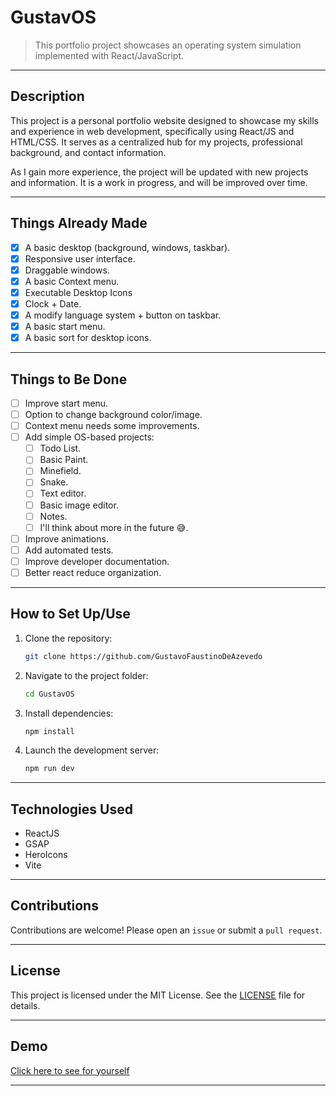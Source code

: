# GustavOS

> This portfolio project showcases an operating system simulation implemented with React/JavaScript.

---

## Description

This project is a personal portfolio website designed to showcase my skills and experience in web development, specifically using React/JS and HTML/CSS. It serves as a centralized hub for my projects, professional background, and contact information.

As I gain more experience, the project will be updated with new projects and information. It is a work in progress, and will be improved over time.

---

## Things Already Made

- [x] A basic desktop (background, windows, taskbar).
- [x] Responsive user interface.
- [x] Draggable windows.
- [x] A basic Context menu.
- [x] Executable Desktop Icons
- [x] Clock + Date.
- [x] A modify language system + button on taskbar.
- [x] A basic start menu.
- [x] A basic sort for desktop icons.

---

## Things to Be Done

- [ ] Improve start menu.
- [ ] Option to change background color/image.
- [ ] Context menu needs some improvements.
- [ ] Add simple OS-based projects:
  - [ ] Todo List.
  - [ ] Basic Paint.
  - [ ] Minefield.
  - [ ] Snake.
  - [ ] Text editor.
  - [ ] Basic image editor.
  - [ ] Notes.
  - [ ] I'll think about more in the future 😅.
- [ ] Improve animations.
- [ ] Add automated tests.
- [ ] Improve developer documentation.
- [ ] Better react reduce organization.

---

## How to Set Up/Use

1. Clone the repository:
   ```bash
   git clone https://github.com/GustavoFaustinoDeAzevedo
   ```
2. Navigate to the project folder:
   ```bash
   cd GustavOS
   ```
3. Install dependencies:
   ```bash
   npm install
   ```
4. Launch the development server:
   ```bash
   npm run dev
   ```

---

## Technologies Used

- ReactJS
- GSAP
- HeroIcons
- Vite

---

## Contributions

Contributions are welcome! Please open an `issue` or submit a `pull request`.

---

## License

This project is licensed under the MIT License. See the [LICENSE](LICENSE) file for details.

---

## Demo

[Click here to see for yourself](https://gustavofaustinodeazevedo.github.io)

---
